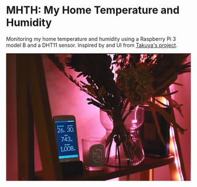 # MHTH: My Home Temperature and Humidity

Monitoring my home temperature and humidity using a Raspberry Pi 3 model B and a DHT11 sensor. Inspired by and UI from [Takuya's project](https://github.com/craftzdog/anavi-phat-sensors-ui).

![project demo image](https://github.com/danplevs/mhth/blob/main/img/demo.png)
